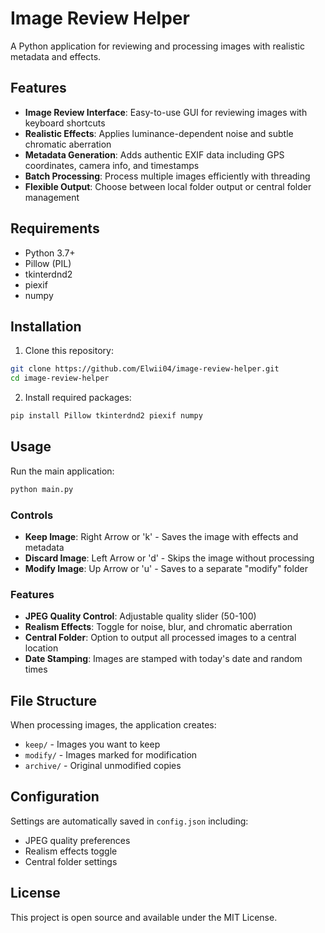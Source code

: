 # Image Review Helper

A Python application for reviewing and processing images with realistic metadata and effects.

## Features

- **Image Review Interface**: Easy-to-use GUI for reviewing images with keyboard shortcuts
- **Realistic Effects**: Applies luminance-dependent noise and subtle chromatic aberration
- **Metadata Generation**: Adds authentic EXIF data including GPS coordinates, camera info, and timestamps
- **Batch Processing**: Process multiple images efficiently with threading
- **Flexible Output**: Choose between local folder output or central folder management

## Requirements

- Python 3.7+
- Pillow (PIL)
- tkinterdnd2
- piexif
- numpy

## Installation

1. Clone this repository:
```bash
git clone https://github.com/Elwii04/image-review-helper.git
cd image-review-helper
```

2. Install required packages:
```bash
pip install Pillow tkinterdnd2 piexif numpy
```

## Usage

Run the main application:
```bash
python main.py
```

### Controls

- **Keep Image**: Right Arrow or 'k' - Saves the image with effects and metadata
- **Discard Image**: Left Arrow or 'd' - Skips the image without processing
- **Modify Image**: Up Arrow or 'u' - Saves to a separate "modify" folder

### Features

- **JPEG Quality Control**: Adjustable quality slider (50-100)
- **Realism Effects**: Toggle for noise, blur, and chromatic aberration
- **Central Folder**: Option to output all processed images to a central location
- **Date Stamping**: Images are stamped with today's date and random times

## File Structure

When processing images, the application creates:
- `keep/` - Images you want to keep
- `modify/` - Images marked for modification
- `archive/` - Original unmodified copies

## Configuration

Settings are automatically saved in `config.json` including:
- JPEG quality preferences
- Realism effects toggle
- Central folder settings

## License

This project is open source and available under the MIT License.
